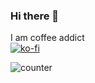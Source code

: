### Hi there 👋

I am coffee addict  
[![ko-fi](https://www.ko-fi.com/img/githubbutton_sm.svg)](https://ko-fi.com/M4M02AO6P)


<!--
**boajer/boajer** is a ✨ _special_ ✨ repository because its `README.md` (this file) appears on your GitHub profile.

Here are some ideas to get you started:

- 🔭 I’m currently working on ...
- 🌱 I’m currently learning ...
- 👯 I’m looking to collaborate on ...
- 🤔 I’m looking for help with ...
- 💬 Ask me about ...
- 📫 How to reach me: ...
- 😄 Pronouns: ...
- ⚡ Fun fact: ...
-->

![counter](https://enbjcdg9lz2jfbj.m.pipedream.net)
